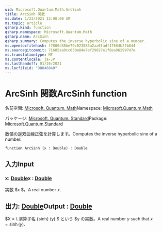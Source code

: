 ```yaml
---
uid: Microsoft.Quantum.Math.ArcSinh
title: ArcSinh 関数
ms.date: 1/23/2021 12:00:00 AM
ms.topic: article
qsharp.kind: function
qsharp.namespace: Microsoft.Quantum.Math
qsharp.name: ArcSinh
qsharp.summary: Computes the inverse hyperbolic sine of a number.
ms.openlocfilehash: f7806d38be79c023583a2aa0fadf17684b2fb844
ms.sourcegitcommit: 71605ea9cc630e84e7ef29027e1f0ea06299747e
ms.translationtype: MT
ms.contentlocale: ja-JP
ms.lasthandoff: 01/26/2021
ms.locfileid: "98846040"
---
```

# <a name="arcsinh-function"></a><span data-ttu-id="2268e-102">ArcSinh 関数</span><span class="sxs-lookup"><span data-stu-id="2268e-102">ArcSinh function</span></span>

<span data-ttu-id="2268e-103">名前空間: [Microsoft. Quantum. Math](xref:Microsoft.Quantum.Math)</span><span class="sxs-lookup"><span data-stu-id="2268e-103">Namespace: [Microsoft.Quantum.Math](xref:Microsoft.Quantum.Math)</span></span>

<span data-ttu-id="2268e-104">パッケージ: [Microsoft. Quantum. Standard](https://nuget.org/packages/Microsoft.Quantum.Standard)</span><span class="sxs-lookup"><span data-stu-id="2268e-104">Package: [Microsoft.Quantum.Standard](https://nuget.org/packages/Microsoft.Quantum.Standard)</span></span>


<span data-ttu-id="2268e-105">数値の逆双曲線正弦を計算します。</span><span class="sxs-lookup"><span data-stu-id="2268e-105">Computes the inverse hyperbolic sine of a number.</span></span>

```qsharp
function ArcSinh (x : Double) : Double
```


## <a name="input"></a><span data-ttu-id="2268e-106">入力</span><span class="sxs-lookup"><span data-stu-id="2268e-106">Input</span></span>

### <a name="x--double"></a><span data-ttu-id="2268e-107">x: [Double](xref:microsoft.quantum.lang-ref.double)</span><span class="sxs-lookup"><span data-stu-id="2268e-107">x : [Double](xref:microsoft.quantum.lang-ref.double)</span></span>

<span data-ttu-id="2268e-108">実数 $x $。</span><span class="sxs-lookup"><span data-stu-id="2268e-108">A real number $x$.</span></span>



## <a name="output--double"></a><span data-ttu-id="2268e-109">出力: [Double](xref:microsoft.quantum.lang-ref.double)</span><span class="sxs-lookup"><span data-stu-id="2268e-109">Output : [Double](xref:microsoft.quantum.lang-ref.double)</span></span>

<span data-ttu-id="2268e-110">$X = \ 演算子名 {sinh} (y) $ という $y の実数。</span><span class="sxs-lookup"><span data-stu-id="2268e-110">A real number $y$ such that $x = \operatorname{sinh}(y)$.</span></span>
